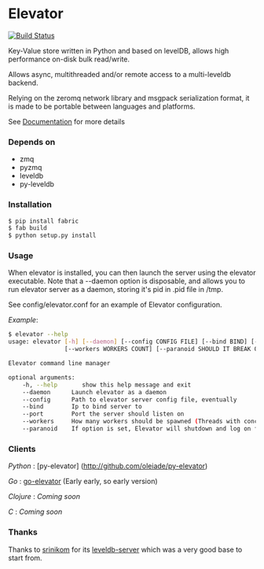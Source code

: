 # Elevator

[![Build Status](https://secure.travis-ci.org/oleiade/Elevator.png)](http://travis-ci.org/oleiade/Elevator)

Key-Value store written in Python and based on levelDB, allows high performance on-disk bulk read/write.

Allows async, multithreaded and/or remote access to a multi-leveldb backend.

Relying on the zeromq network library and msgpack serialization format, it is made to be portable between languages and
platforms.

See [Documentation](http://oleiade.github.com/Elevator) for more details


### Depends on

- zmq
- pyzmq
- leveldb
- py-leveldb


### Installation


```bash
$ pip install fabric
$ fab build
$ python setup.py install
```


### Usage

When elevator is installed, you can then launch the server using the elevator executable.
Note that a --daemon option is disposable, and allows you to run elevator server as a daemon,
storing it's pid in .pid file in /tmp.

See config/elevator.conf for an example of Elevator configuration.

*Example*:

```bash
$ elevator --help
usage: elevator [-h] [--daemon] [--config CONFIG FILE] [--bind BIND] [--port PORT]
                [--workers WORKERS COUNT] [--paranoid SHOULD IT BREAK ON UNHANDLED EXCEPTIONS?]

Elevator command line manager

optional arguments:
    -h, --help       show this help message and exit
    --daemon      Launch elevator as a daemon
    --config      Path to elevator server config file, eventually
    --bind        Ip to bind server to
    --port        Port the server should listen on
    --workers     How many workers should be spawned (Threads with concurrent access to all the db store)
    --paranoid    If option is set, Elevator will shutdown and log on first unhandled exception
```

### Clients

*Python* : [py-elevator] (http://github.com/oleiade/py-elevator)

*Go* : [go-elevator](http://github.com/oleiade/go-elevator) (Early early, so early version)

*Clojure* : *Coming soon*

*C* : *Coming soon*


### Thanks

Thanks to [srinikom](https://github.com/srinikom) for its [leveldb-server](https://github.com/srinikom/leveldb-server) which was a very good base to start from.
